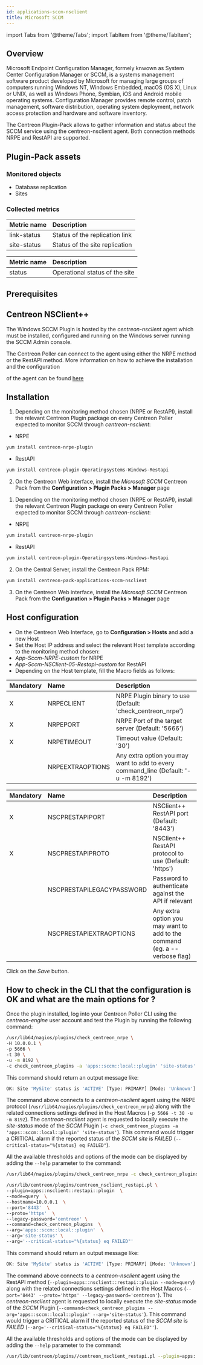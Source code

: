 ```yaml
---
id: applications-sccm-nsclient
title: Microsoft SCCM
---
```

import Tabs from '@theme/Tabs';
import TabItem from '@theme/TabItem';


## Overview

Microsoft Endpoint Configuration Manager, formely knwown as System Center Configuration
Manager or SCCM, is a systems management software product developed by Microsoft for
managing large groups of computers running Windows NT, Windows Embedded, macOS (OS X),
Linux or UNIX, as well as Windows Phone, Symbian, iOS and Android mobile operating systems.
Configuration Manager provides remote control, patch management, software distribution,
operating system deployment, network access protection and hardware and software inventory.

The Centreon Plugin-Pack allows to gather information and status about the SCCM
service using the centreon-nsclient agent. Both connection methods NRPE and RestAPI
are supported.

## Plugin-Pack assets

### Monitored objects

* Database replication
* Sites

### Collected metrics

<Tabs groupId="operating-systems">
<TabItem value="databasereplicationstatus" label="databasereplicationstatus">

| Metric name | Description                    |
| :---------- | :----------------------------- |
| link-status | Status of the replication link |
| site-status | Status of the site replication |

</TabItem>
<TabItem value="sitestatus" label="sitestatus">

| Metric name | Description                    |
| :---------- | :----------------------------- |
| status      | Operational status of the site |

</TabItem>
</Tabs>

## Prerequisites

## Centreon NSClient++

The Windows SCCM Plugin is hosted by the *centreon-nsclient* agent which must be
installed, configured and running on the Windows server running the SCCM Admin console.

The Centreon Poller can connect to the agent using either the NRPE method or the
RestAPI method. More information on how to achieve the installation and the configuration

of the agent can be found [here](../tutorials/centreon-nsclient-tutorial)

## Installation

<Tabs groupId="licence-systems">
<TabItem value="Online IMP Licence & IT100 Editions" label="Online IMP Licence & IT100 Editions">

1. Depending on the monitoring method chosen (NRPE or RestAPI), install the relevant Centreon Plugin package on every Centreon
Poller expected to monitor SCCM through *centreon-nsclient*:

* NRPE

```bash
yum install centreon-nrpe-plugin
```

* RestAPI

```bash
yum install centreon-plugin-Operatingsystems-Windows-Restapi
```

2. On the Centreon Web interface, install the *Microsoft SCCM* Centreon Pack from the **Configuration > Plugin Packs > Manager** page

</TabItem>
<TabItem value="Offline IMP License" label="Offline IMP License">

1. Depending on the monitoring method chosen (NRPE or RestAPI), install the relevant Centreon Plugin package on every Centreon
Poller expected to monitor SCCM through *centreon-nsclient*:

* NRPE

```bash
yum install centreon-nrpe-plugin
```

* RestAPI

```bash
yum install centreon-plugin-Operatingsystems-Windows-Restapi
```

2. On the Central Server, install the Centreon Pack RPM:

```bash
yum install centreon-pack-applications-sccm-nsclient
```

3. On the Centreon Web interface, install the *Microsoft SCCM* Centreon Pack from the **Configuration > Plugin Packs > Manager** page

</TabItem>
</Tabs>

## Host configuration

* On the Centreon Web Interface, go to **Configuration > Hosts** and add a new Host
* Set the Host IP address and select the relevant Host template according to the monitoring method chosen:
* *App-Sccm-NRPE-custom* for NRPE
* *App-Sccm-NSClient-05-Restapi-custom* for RestAPI
* Depending on the Host template, fill the Macro fields as follows:

<Tabs groupId="operating-systems">
<TabItem value="AppSccmNRPEcustom" label="AppSccmNRPEcustom">

| Mandatory | Name             | Description                                                                         |
| :-------- | :--------------- | :---------------------------------------------------------------------------------- |
| X         | NRPECLIENT       | NRPE Plugin binary to use (Default: 'check_centreon_nrpe')                          |
| X         | NRPEPORT         | NRPE Port of the target server (Default: '5666')                                    |
| X         | NRPETIMEOUT      | Timeout value (Default: '30')                                                       |
|           | NRPEEXTRAOPTIONS | Any extra option you may want to add to every command\_line (Default: '-u -m 8192') |

</TabItem>
<TabItem value="AppSccmNSClient05Restapicustom" label="AppSccmNSClient05Restapicustom">

| Mandatory | Name                      | Description                                                                |
| :-------- | :------------------------ | :------------------------------------------------------------------------- |
| X         | NSCPRESTAPIPORT           | NSClient++ RestAPI port (Default: '8443')                                  |
| X         | NSCPRESTAPIPROTO          | NSClient++ RestAPI protocol to use (Default: 'https')                      |
|           | NSCPRESTAPILEGACYPASSWORD | Password to authenticate against the API if relevant                       |
|           | NSCPRESTAPIEXTRAOPTIONS   | Any extra option you may want to add to the command (eg. a --verbose flag) |

</TabItem>
</Tabs>

Click on the *Save* button.

## How to check in the CLI that the configuration is OK and what are the main options for ?

Once the plugin installed, log into your Centreon Poller CLI using the *centreon-engine*
user account and test the Plugin by running the following command:

<Tabs groupId="operating-systems">
<TabItem value="NRPE" label="NRPE">

```bash
/usr/lib64/nagios/plugins/check_centreon_nrpe \
-H 10.0.0.1 \
-p 5666 \
-t 30 \
-u -m 8192 \
-c check_centreon_plugins -a 'apps::sccm::local::plugin' 'site-status' '--critical-status="%{status} eq FAILED"'
```

This command should return an output message like:

```bash
OK: Site 'MySite' status is 'ACTIVE' [Type: PRIMARY] [Mode: 'Unknown'] |
```

The command above connects to a *centreon-nsclient* agent using the NRPE protocol (```/usr/lib64/nagios/plugins/check_centreon_nrpe```) along with
the related connections settings defined in the Host Macros (```-p 5666 -t 30 -u -m 8192```).
The *centreon-nsclient* agent is requested to locally execute the *site-status* mode of the *SCCM* Plugin
(```-c check_centreon_plugins -a 'apps::sccm::local::plugin' 'site-status'```).
This command would trigger a CRITICAL alarm if the reported status of the *SCCM site* is *FAILED* (```--critical-status="%{status} eq FAILED"```).

All the available thresholds and options of the mode can be displayed by adding the  ```--help```
parameter to the command:

```bash
/usr/lib64/nagios/plugins/check_centreon_nrpe -c check_centreon_plugins -a 'apps::sccm::local::plugin' 'site-status' '--help'
```

</TabItem>
<TabItem value="RestAPI" label="RestAPI">

```bash
/usr/lib/centreon/plugins/centreon_nsclient_restapi.pl \
--plugin=apps::nsclient::restapi::plugin  \
--mode=query  \
--hostname=10.0.0.1  \
--port='8443'  \
--proto='https'  \
--legacy-password='centreon' \
--command=check_centreon_plugins  \
--arg='apps::sccm::local::plugin'  \
--arg='site-status' \
--arg='--critical-status="%{status} eq FAILED"'

```
This command should return an output message like:

```bash
OK: Site 'MySite' status is 'ACTIVE' [Type: PRIMARY] [Mode: 'Unknown'] |
```

The command above connects to a *centreon-nsclient* agent using the RestAPI method (```--plugin=apps::nsclient::restapi::plugin --mode=query```)
along with the related connections settings defined in the Host Macros (```--port='8443' --proto='https' --legacy-password='centreon'```).
The *centreon-nsclient* agent is requested to locally execute the *site-status* mode of the *SCCM* Plugin
(```--command=check_centreon_plugins --arg='apps::sccm::local::plugin' --arg='site-status'```).
This command would trigger a CRITICAL alarm if the reported status of the *SCCM site* is *FAILED* (```--arg='--critical-status="%{status} eq FAILED"'```).

All the available thresholds and options of the mode can be displayed by adding the  ```--help```
parameter to the command:

```bash
/usr/lib/centreon/plugins//centreon_nsclient_restapi.pl --plugin=apps::nsclient::restapi::plugin --mode=query --command=check_centreon_plugins --arg='apps::sccm::local::plugin' --arg='site-status' --arg='--help'
```

</TabItem>
</Tabs>